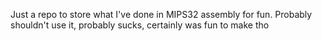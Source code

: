 Just a repo to store what I've done in MIPS32 assembly for fun.
Probably shouldn't use it, probably sucks, certainly was fun to make tho
